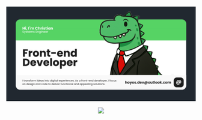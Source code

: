 <p align="center">
  <img src="./assets/readme-Github.png" alt="Banner GitHub" width="1200"/>
</p>

<p align="center">
  <a href="https://skillicons.dev">
    <img src="https://skillicons.dev/icons?i=angular,react,ts,sass,fastapi,js,nodejs,vue,tailwind,html,figma,kotlin,linux" />
  </a>
</p>






 



